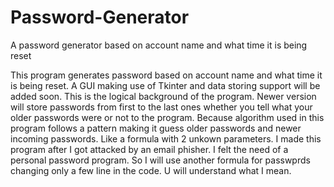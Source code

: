 # Password-Generator
A password generator based on account name and what time it is being reset

This program generates password based on account name and what time it is being reset. A GUI making use of Tkinter and data storing support will be added soon. This is the logical background of the program. Newer version will store passwords from first to the last ones whether  you tell what your older passwords were or not to the program. Because algorithm used in this program follows a pattern making it guess older passwords and newer incoming passwords. Like a formula with 2 unkown parameters. I made this program after I got attacked by an email phisher. I felt the need of a personal password program. So I will use another formula for passwprds changing only a few line in the code. U will understand what I mean.
